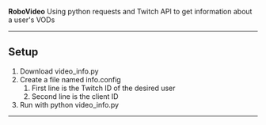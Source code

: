 **RoboVideo**
Using python requests and Twitch API to get information about a user's VODs

---

## Setup

1. Download video_info.py
2. Create a file named info.config
   1. First line is the Twitch ID of the desired user
   2. Second line is the client ID 
3. Run with python video_info.py

---
